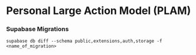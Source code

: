 # Personal Large Action Model (PLAM)

### Supabase Migrations

```
supabase db diff --schema public,extensions,auth,storage -f <name_of_migration>
```
